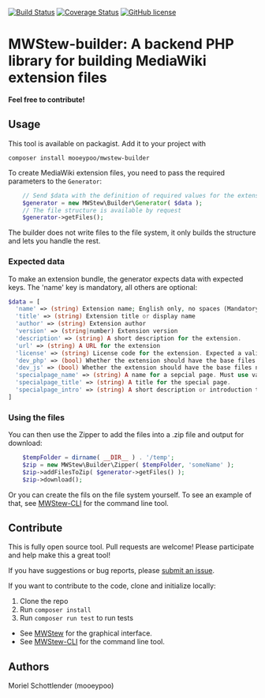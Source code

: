 [![Build Status](https://travis-ci.org/mooeypoo/MWStew.svg?branch=master)](https://travis-ci.org/mooeypoo/MWStew-builder)
[![Coverage Status](https://coveralls.io/repos/github/mooeypoo/MWStew-builder/badge.svg?branch=master)](https://coveralls.io/github/mooeypoo/MWStew-builder?branch=master)
[![GitHub license](https://img.shields.io/badge/license-GPLv2-blue.svg?style=plastic)](https://raw.githubusercontent.com/mooeypoo/MWStew-builder/master/LICENSE)

# MWStew-builder: A backend PHP library for building MediaWiki extension files

**Feel free to contribute!**

## Usage
This tool is available on packagist. Add it to your project with

```
composer install mooeypoo/mwstew-builder
```

To create MediaWiki extension files, you need to pass the required parameters to the `Generator`:

```php
    // Send $data with the definition of required values for the extension
    $generator = new MWStew\Builder\Generator( $data );
    // The file structure is available by request
    $generator->getFiles();
```
The builder does not write files to the file system, it only builds the structure and lets you handle the rest.

### Expected data

To make an extension bundle, the generator expects data with expected keys. The 'name' key is mandatory, all others are optional:
```php
$data = [
  'name' => (string) Extension name; English only, no spaces (Mandatory)
  'title' => (string) Extension title or display name
  'author' => (string) Extension author
  'version' => (string|number) Extension version
  'description' => (string) A short description for the extension.
  'url' => (string) A URL for the extension
  'license' => (string) License code for the extension. Expected a valid value to be used in composer.json and package.json
  'dev_php' => (bool) Whether the extension should have the base files needed for a PHP development environment.
  'dev_js' => (bool) Whether the extension should have the base files needed for a JavaScript development environment.
  'specialpage_name' => (string) A name for a sepcial page. Must use valid characters for MediaWiki title.
  'specialpage_title' => (string) A title for the special page.
  'specialpage_intro' => (string) A short description or introduction text for the special page. This will appear at the top of the new special page that is created.
]
```
### Using the files

You can then use the Zipper to add the files into a .zip file and output for download:

```php
    $tempFolder = dirname( __DIR__ ) . '/temp';
    $zip = new MWStew\Builder\Zipper( $tempFolder, 'someName' );
    $zip->addFilesToZip( $generator->getFiles() );
    $zip->download();
```

Or you can create the fils on the file system yourself. To see an example of that, see [MWStew-CLI](https://github.com/mooeypoo/MWStew-CLI) for the command line tool.

## Contribute
This is fully open source tool. Pull requests are welcome! Please participate and help make this a great tool!

If you have suggestions or bug reports, please [submit an issue](https://github.com/mooeypoo/MWStew-builder/issues).

If you want to contribute to the code, clone and initialize locally:

1. Clone the repo
2. Run `composer install`
3. Run `composer run test` to run tests

* See [MWStew](https://github.com/mooeypoo/MWStew) for the graphical interface.
* See [MWStew-CLI](https://github.com/mooeypoo/MWStew-CLI) for the command line tool.

## Authors
Moriel Schottlender (mooeypoo)
